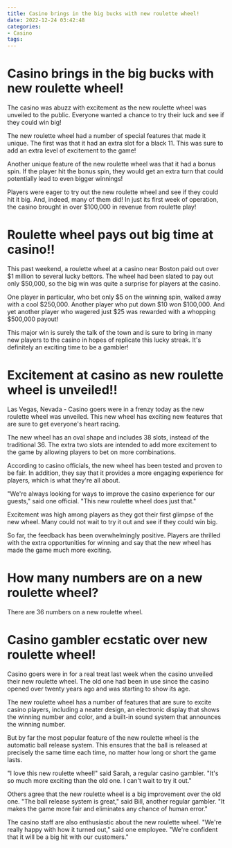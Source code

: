 ```yaml
---
title: Casino brings in the big bucks with new roulette wheel!
date: 2022-12-24 03:42:48
categories:
- Casino
tags:
---
```



#  Casino brings in the big bucks with new roulette wheel!

The casino was abuzz with excitement as the new roulette wheel was unveiled to the public. Everyone wanted a chance to try their luck and see if they could win big!

The new roulette wheel had a number of special features that made it unique. The first was that it had an extra slot for a black 11. This was sure to add an extra level of excitement to the game!

Another unique feature of the new roulette wheel was that it had a bonus spin. If the player hit the bonus spin, they would get an extra turn that could potentially lead to even bigger winnings!

Players were eager to try out the new roulette wheel and see if they could hit it big. And, indeed, many of them did! In just its first week of operation, the casino brought in over $100,000 in revenue from roulette play!

#  Roulette wheel pays out big time at casino!!

This past weekend, a roulette wheel at a casino near Boston paid out over $1 million to several lucky bettors. The wheel had been slated to pay out only $50,000, so the big win was quite a surprise for players at the casino.

One player in particular, who bet only $5 on the winning spin, walked away with a cool $250,000. Another player who put down $10 won $100,000. And yet another player who wagered just $25 was rewarded with a whopping $500,000 payout!

This major win is surely the talk of the town and is sure to bring in many new players to the casino in hopes of replicate this lucky streak. It's definitely an exciting time to be a gambler!

#  Excitement at casino as new roulette wheel is unveiled!!

Las Vegas, Nevada - Casino goers were in a frenzy today as the new roulette wheel was unveiled. This new wheel has exciting new features that are sure to get everyone's heart racing.

The new wheel has an oval shape and includes 38 slots, instead of the traditional 36. The extra two slots are intended to add more excitement to the game by allowing players to bet on more combinations.

According to casino officials, the new wheel has been tested and proven to be fair. In addition, they say that it provides a more engaging experience for players, which is what they're all about.

"We're always looking for ways to improve the casino experience for our guests," said one official. "This new roulette wheel does just that."

Excitement was high among players as they got their first glimpse of the new wheel. Many could not wait to try it out and see if they could win big.

So far, the feedback has been overwhelmingly positive. Players are thrilled with the extra opportunities for winning and say that the new wheel has made the game much more exciting.

#  How many numbers are on a new roulette wheel?

There are 36 numbers on a new roulette wheel.

#  Casino gambler ecstatic over new roulette wheel!

Casino goers were in for a real treat last week when the casino unveiled their new roulette wheel. The old one had been in use since the casino opened over twenty years ago and was starting to show its age.

The new roulette wheel has a number of features that are sure to excite casino players, including a neater design, an electronic display that shows the winning number and color, and a built-in sound system that announces the winning number.

But by far the most popular feature of the new roulette wheel is the automatic ball release system. This ensures that the ball is released at precisely the same time each time, no matter how long or short the game lasts.

"I love this new roulette wheel!" said Sarah, a regular casino gambler. "It's so much more exciting than the old one. I can't wait to try it out."

Others agree that the new roulette wheel is a big improvement over the old one. "The ball release system is great," said Bill, another regular gambler. "It makes the game more fair and eliminates any chance of human error."

The casino staff are also enthusiastic about the new roulette wheel. "We're really happy with how it turned out," said one employee. "We're confident that it will be a big hit with our customers."